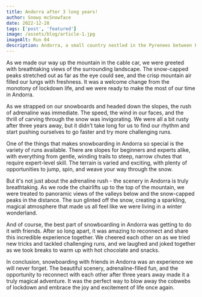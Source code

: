 ```yaml
---
title: Andorra after 3 long years! 
author: Snowy mcSnowface
date: 2022-12-28
tags: ['post', 'featured']
image: /assets/blog/article-1.jpg
imageAlt: Run 04
description: Andorra, a small country nestled in the Pyrenees between France and Spain, is known for its stunning mountain scenery and world-class skiing and snowboarding. After three long years of pandemic-induced restrictions and isolation, a group of friends and I decided to reunite and hit the slopes for some adrenaline-fueled fun.
---
```


As we made our way up the mountain in the cable car, we were greeted with breathtaking views of the surrounding landscape. The snow-capped peaks stretched out as far as the eye could see, and the crisp mountain air filled our lungs with freshness. It was a welcome change from the monotony of lockdown life, and we were ready to make the most of our time in Andorra.

As we strapped on our snowboards and headed down the slopes, the rush of adrenaline was immediate. The speed, the wind in our faces, and the thrill of carving through the snow was invigorating. We were all a bit rusty after three years away, but it didn't take long for us to find our rhythm and start pushing ourselves to go faster and try more challenging runs.

One of the things that makes snowboarding in Andorra so special is the variety of runs available. There are slopes for beginners and experts alike, with everything from gentle, winding trails to steep, narrow chutes that require expert-level skill. The terrain is varied and exciting, with plenty of opportunities to jump, spin, and weave your way through the snow.

But it's not just about the adrenaline rush - the scenery in Andorra is truly breathtaking. As we rode the chairlifts up to the top of the mountain, we were treated to panoramic views of the valleys below and the snow-capped peaks in the distance. The sun glinted off the snow, creating a sparkling, magical atmosphere that made us all feel like we were living in a winter wonderland.

And of course, the best part of snowboarding in Andorra was getting to do it with friends. After so long apart, it was amazing to reconnect and share this incredible experience together. We cheered each other on as we tried new tricks and tackled challenging runs, and we laughed and joked together as we took breaks to warm up with hot chocolate and snacks.

In conclusion, snowboarding with friends in Andorra was an experience we will never forget. The beautiful scenery, adrenaline-filled fun, and the opportunity to reconnect with each other after three years away made it a truly magical adventure. It was the perfect way to blow away the cobwebs of lockdown and embrace the joy and excitement of life once again.
